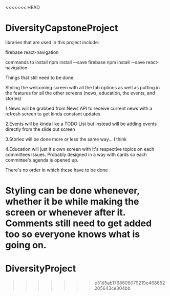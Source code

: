 <<<<<<< HEAD
# DiversityCapstoneProject

libraries that are used in this project include:

firebase
react-navigation

commands to install 
npm install --save firebase
npm install --save react-navigation

Things that still need to be done:

Styling the welcoming screen with all the tab options as well as putting in the features for all the other screens (news, education, the events, and stories)

1.News will be grabbed from News API to receive current news with a refresh screen to get kinda constant updates

2.Events will be kinda like a TODO List but instead will be adding events directly from the slide out screen

3.Stories will be done more or less the same way... I think

4.Education will just it's own screen with it's respective topics on each committees issues. Probably designed in a way with cards so each committee's agenda is opened up.

There's no order in which these have to be done

Styling can be done whenever, whether it be while making the screen or whenever after it.
Comments still need to get added too so everyone knows what is going on.
=======
# DiversityProject
>>>>>>> e31d5ab1768608079219e468652205643ce304bb
